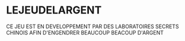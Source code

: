 # LEJEUDELARGENT

CE JEU EST EN DEVELOPPEMENT PAR DES LABORATOIRES SECRETS CHINOIS AFIN D'ENGENDRER BEAUCOUP BEACOUP D'ARGENT
